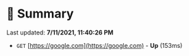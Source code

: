 # 📖 Summary
Last updated: **7/11/2021, 11:40:26 PM**

- `GET` [https://google.com](https://google.com) - **Up** (153ms)
